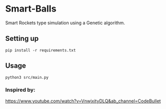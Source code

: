 # Smart-Balls
Smart Rockets type simulation using a Genetic algorithm.

## Setting up
```console
pip install -r requirements.txt
```

## Usage

```console
python3 src/main.py
```

### Inspired by:
https://www.youtube.com/watch?v=VnwjxityDLQ&ab_channel=CodeBullet
